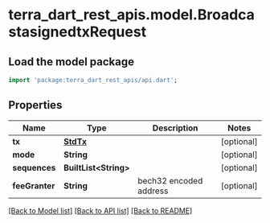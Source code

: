 # terra_dart_rest_apis.model.BroadcastasignedtxRequest

## Load the model package
```dart
import 'package:terra_dart_rest_apis/api.dart';
```

## Properties
Name | Type | Description | Notes
------------ | ------------- | ------------- | -------------
**tx** | [**StdTx**](StdTx.md) |  | [optional] 
**mode** | **String** |  | [optional] 
**sequences** | **BuiltList&lt;String&gt;** |  | [optional] 
**feeGranter** | **String** | bech32 encoded address | [optional] 

[[Back to Model list]](../README.md#documentation-for-models) [[Back to API list]](../README.md#documentation-for-api-endpoints) [[Back to README]](../README.md)


